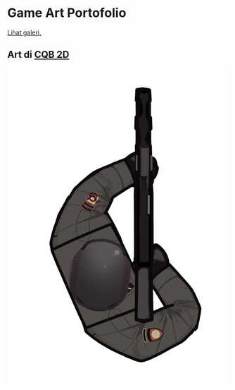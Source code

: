 # Game Art Portofolio
[Lihat galeri.](https://github.com/VozSoldat/VozSoldat/tree/main/portofolio/img)
## Art di [CQB 2D](https://github.com/VozSoldat/CQB_2D_Game)
<img src="portofolio/img/ak47_20240822210235.png">
